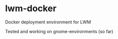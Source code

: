 # lwm-docker
Docker deployment environment for LWM

Tested and working on gnome-environments (so far)
